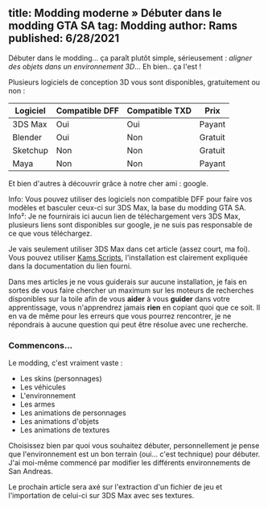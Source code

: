 title: Modding moderne » Débuter dans le modding GTA SA
tag: Modding
author: Rams
published: 6/28/2021
---

Débuter dans le modding... ça paraît plutôt simple, sérieusement : _aligner des objets dans un environnement 3D_...
Eh bien.. ça l'est !

Plusieurs logiciels de conception 3D vous sont disponibles, gratuitement ou non :

| Logiciel 	  | Compatible DFF                          | Compatible TXD                | Prix                     |
| ----------- | --------------------------------------- | ------------------------------|------------------------- |
| 3DS Max     | Oui                              		| Oui                           | Payant                   |
| Blender     | Oui                            			| Non                           | Gratuit                  |
| Sketchup    | Non                                 	| Non                           | Gratuit                  |
| Maya		  | Non                                 	| Non                           | Payant                   |

Et bien d'autres à découvrir grâce à notre cher ami : google.	


Info:  Vous pouvez utiliser des logiciels non compatible DFF pour faire vos modèles et basculer ceux-ci sur 3DS Max, la base du modding GTA SA.
Info²: Je ne fournirais ici aucun lien de téléchargement vers 3DS Max, plusieurs liens sont disponibles sur google, je ne suis pas responsable de ce que vous téléchargez.

Je vais seulement utiliser 3DS Max dans cet article (assez court, ma foi).
Vous pouvez utiliser [Kams Scripts](https://www.gtagarage.com/mods/show.php?id=9172), l'installation est clairement expliquée dans la documentation du lien fourni.

Dans mes articles je ne vous guiderais sur aucune installation, je fais en sortes de vous faire chercher un maximum sur les moteurs de recherches disponibles sur la toile afin de vous **aider** à vous **guider** dans votre apprentissage, vous n'apprendrez jamais **rien** en copiant quoi que ce soit.
Il en va de même pour les erreurs que vous pourrez rencontrer, je ne répondrais à aucune question qui peut être résolue avec une recherche.

### Commencons...

Le modding, c'est vraiment vaste :
- Les skins (personnages)
- Les véhicules
- L'environnement
- Les armes
- Les animations de personnages
- Les animations d'objets
- Les animations de textures

Choisissez bien par quoi vous souhaitez débuter, personnellement je pense que l'environnement est un bon terrain (oui... c'est technique) pour débuter.
J'ai moi-même commencé par modifier les différents environnements de San Andreas.

Le prochain article sera axé sur l'extraction d'un fichier de jeu et l'importation de celui-ci sur 3DS Max avec ses textures.